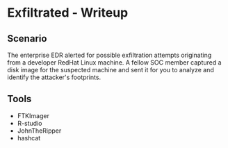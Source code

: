 # Exfiltrated - Writeup

## Scenario

The enterprise EDR alerted for possible exfiltration attempts originating from a developer RedHat Linux machine. A fellow SOC member captured a disk image for the suspected machine and sent it for you to analyze and identify the attacker's footprints.

## Tools

- FTKImager
- R-studio
- JohnTheRipper
- hashcat

